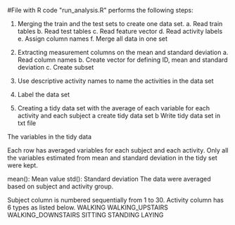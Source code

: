 #File with R code "run_analysis.R" performs the following steps:

1. Merging the train and the test sets to create one data set.
a. Read train tables
b. Read test tables
c. Read feature vector
d. Read activity labels
e. Assign column names
f. Merge all data in one set


2. Extracting measurement columns on the mean and standard deviation
a. Read column names
b. Create vector for defining ID, mean and standard deviation
c. Create subset 


3. Use descriptive activity names to name the activities in the data set
4. Label the data set

5. Creating a tidy data set with the average of each variable for each activity and each subject
a  create tidy data set
b  Write tidy data set in txt file


The variables in the tidy data

Each row has averaged variables for each subject and each activity.
Only all the variables estimated from mean and standard deviation in the tidy set were kept.

mean(): Mean value
std(): Standard deviation
The data were averaged based on subject and activity group.

Subject column is numbered sequentially from 1 to 30. Activity column has 6 types as listed below.
WALKING
WALKING_UPSTAIRS
WALKING_DOWNSTAIRS
SITTING
STANDING
LAYING